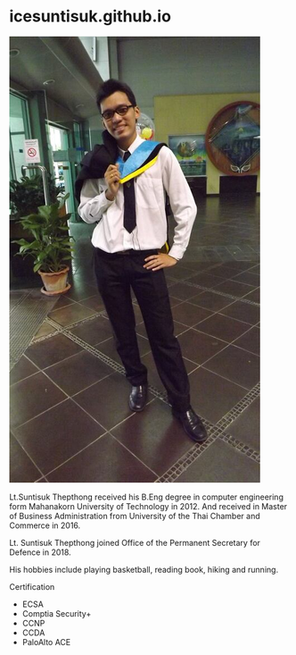 # icesuntisuk.github.io
![](/iceprofile.jpg "Mr. Suntisuk Thepthong")

Lt.Suntisuk Thepthong received his B.Eng degree in computer engineering form Mahanakorn University of Technology in 2012. And received in Master of Business Administration from University of the Thai Chamber and Commerce in 2016. 

Lt. Suntisuk Thepthong joined Office of the Permanent Secretary for Defence in 2018.

His hobbies include playing basketball, reading book, hiking and running.

Certification
* ECSA
* Comptia Security+
* CCNP
* CCDA
* PaloAlto ACE

